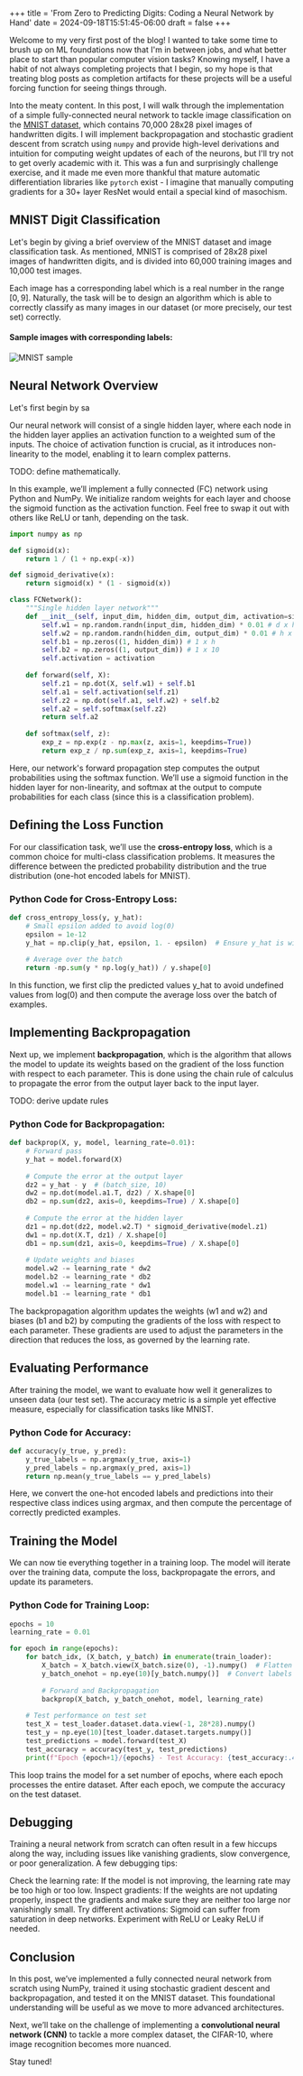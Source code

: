 +++
title = 'From Zero to Predicting Digits: Coding a Neural Network by Hand'
date = 2024-09-18T15:51:45-06:00
draft = false
+++

Welcome to my very first post of the blog! I wanted to take some time to brush up on ML foundations now that I'm in between jobs, and what better place to start than popular computer vision tasks? Knowing myself, I have a habit of not always completing projects that I begin, so my hope is that treating blog posts as completion artifacts for these projects will be a useful forcing function for seeing things through.

Into the meaty content. In this post, I will walk through the implementation of a simple fully-connected neural network to tackle image classification on the [MNIST dataset](https://www.kaggle.com/datasets/hojjatk/mnist-dataset), which contains 70,000 28x28 pixel images of handwritten digits. I will implement backpropagation and stochastic gradient descent from scratch using `numpy` and provide high-level derivations and intuition for computing weight updates of each of the neurons, but I'll try not to get overly academic with it. This was a fun and surprisingly challenge exercise, and it made me even more thankful that mature automatic differentiation libraries like `pytorch` exist - I imagine that manually computing gradients for a 30+ layer ResNet would entail a special kind of masochism.

<!-- ## Loading the Dataset

Let's start off by loading the train and test datasets from the `torchvision` python package. While we won't be using `pytorch` for training, we will make use of the `DataLoader` class for sampling minibatches from the training dataset.

```python
from torch.utils.data import DataLoader
from torchvision import datasets, transforms

transform = transforms.Compose([
    transforms.Resize((28, 28)),
    transforms.ToTensor(),  # Ensure fast so no action is needed
])

# Fetch the dataset
train_dataset = datasets.MNIST(root='./data', train=True, transform=transform, download=True)
test_dataset = datasets.MNIST(root='./data', train=False, transform=transform, download=True)

train_loader = DataLoader(train_dataset, batch_size=64, shuffle=True)
test_loader = DataLoader(test_dataset, batch_size=1000, shuffle=False)
```
 -->

## MNIST Digit Classification

Let's begin by giving a brief overview of the MNIST dataset and image classification task. As mentioned, MNIST is comprised of 28x28 pixel images of handwritten digits, and is divided into 60,000 training images and 10,000 test images.

Each image has a corresponding label which is a real number in the range $[0, 9]$. Naturally, the task will be to design an algorithm which is able to correctly classify as many images in our dataset (or more precisely, our test set) correctly.

#### Sample images with corresponding labels:

![MNIST sample](images/mnist_sample_with_labels.png)

## Neural Network Overview

Let's first begin by sa

Our neural network will consist of a single hidden layer, where each node in the hidden layer applies an activation function to a weighted sum of the inputs. The choice of activation function is crucial, as it introduces non-linearity to the model, enabling it to learn complex patterns.

TODO: define mathematically.

In this example, we’ll implement a fully connected (FC) network using Python and NumPy. We initialize random weights for each layer and choose the sigmoid function as the activation function. Feel free to swap it out with others like ReLU or tanh, depending on the task.

```python
import numpy as np

def sigmoid(x):
    return 1 / (1 + np.exp(-x))

def sigmoid_derivative(x):
    return sigmoid(x) * (1 - sigmoid(x))

class FCNetwork():
    """Single hidden layer network"""
    def __init__(self, input_dim, hidden_dim, output_dim, activation=sigmoid):
        self.w1 = np.random.randn(input_dim, hidden_dim) * 0.01 # d x h
        self.w2 = np.random.randn(hidden_dim, output_dim) * 0.01 # h x 10
        self.b1 = np.zeros((1, hidden_dim)) # 1 x h
        self.b2 = np.zeros((1, output_dim)) # 1 x 10
        self.activation = activation
    
    def forward(self, X):
        self.z1 = np.dot(X, self.w1) + self.b1
        self.a1 = self.activation(self.z1)
        self.z2 = np.dot(self.a1, self.w2) + self.b2
        self.a2 = self.softmax(self.z2)
        return self.a2
    
    def softmax(self, z):
        exp_z = np.exp(z - np.max(z, axis=1, keepdims=True))
        return exp_z / np.sum(exp_z, axis=1, keepdims=True)
```

Here, our network's forward propagation step computes the output probabilities using the softmax function. We’ll use a sigmoid function in the hidden layer for non-linearity, and softmax at the output to compute probabilities for each class (since this is a classification problem).

## Defining the Loss Function

For our classification task, we’ll use the **cross-entropy loss**, which is a common choice for multi-class classification problems. It measures the difference between the predicted probability distribution and the true distribution (one-hot encoded labels for MNIST).

### Python Code for Cross-Entropy Loss:
```python
def cross_entropy_loss(y, y_hat):
    # Small epsilon added to avoid log(0)
    epsilon = 1e-12
    y_hat = np.clip(y_hat, epsilon, 1. - epsilon)  # Ensure y_hat is within (0, 1) to prevent log(0)
    
    # Average over the batch
    return -np.sum(y * np.log(y_hat)) / y.shape[0]
```

In this function, we first clip the predicted values y_hat to avoid undefined values from log(0) and then compute the average loss over the batch of examples.

## Implementing Backpropagation

Next up, we implement **backpropagation**, which is the algorithm that allows the model to update its weights based on the gradient of the loss function with respect to each parameter. This is done using the chain rule of calculus to propagate the error from the output layer back to the input layer.

TODO: derive update rules

### Python Code for Backpropagation:
```python
def backprop(X, y, model, learning_rate=0.01):
    # Forward pass
    y_hat = model.forward(X)
    
    # Compute the error at the output layer
    dz2 = y_hat - y  # (batch_size, 10)
    dw2 = np.dot(model.a1.T, dz2) / X.shape[0]
    db2 = np.sum(dz2, axis=0, keepdims=True) / X.shape[0]
    
    # Compute the error at the hidden layer
    dz1 = np.dot(dz2, model.w2.T) * sigmoid_derivative(model.z1)
    dw1 = np.dot(X.T, dz1) / X.shape[0]
    db1 = np.sum(dz1, axis=0, keepdims=True) / X.shape[0]
    
    # Update weights and biases
    model.w2 -= learning_rate * dw2
    model.b2 -= learning_rate * db2
    model.w1 -= learning_rate * dw1
    model.b1 -= learning_rate * db1
```

The backpropagation algorithm updates the weights (w1 and w2) and biases (b1 and b2) by computing the gradients of the loss with respect to each parameter. These gradients are used to adjust the parameters in the direction that reduces the loss, as governed by the learning rate.

## Evaluating Performance

After training the model, we want to evaluate how well it generalizes to unseen data (our test set). The accuracy metric is a simple yet effective measure, especially for classification tasks like MNIST.

### Python Code for Accuracy:
```python
def accuracy(y_true, y_pred):
    y_true_labels = np.argmax(y_true, axis=1)
    y_pred_labels = np.argmax(y_pred, axis=1)
    return np.mean(y_true_labels == y_pred_labels)
```

Here, we convert the one-hot encoded labels and predictions into their respective class indices using argmax, and then compute the percentage of correctly predicted examples.

## Training the Model

We can now tie everything together in a training loop. The model will iterate over the training data, compute the loss, backpropagate the errors, and update its parameters.

### Python Code for Training Loop:

```python
epochs = 10
learning_rate = 0.01

for epoch in range(epochs):
    for batch_idx, (X_batch, y_batch) in enumerate(train_loader):
        X_batch = X_batch.view(X_batch.size(0), -1).numpy()  # Flatten the input images
        y_batch_onehot = np.eye(10)[y_batch.numpy()]  # Convert labels to one-hot encoding
        
        # Forward and Backpropagation
        backprop(X_batch, y_batch_onehot, model, learning_rate)
    
    # Test performance on test set
    test_X = test_loader.dataset.data.view(-1, 28*28).numpy()
    test_y = np.eye(10)[test_loader.dataset.targets.numpy()]
    test_predictions = model.forward(test_X)
    test_accuracy = accuracy(test_y, test_predictions)
    print(f"Epoch {epoch+1}/{epochs} - Test Accuracy: {test_accuracy:.4f}")
```

This loop trains the model for a set number of epochs, where each epoch processes the entire dataset. After each epoch, we compute the accuracy on the test dataset.

## Debugging

Training a neural network from scratch can often result in a few hiccups along the way, including issues like vanishing gradients, slow convergence, or poor generalization. A few debugging tips:

Check the learning rate: If the model is not improving, the learning rate may be too high or too low.
Inspect gradients: If the weights are not updating properly, inspect the gradients and make sure they are neither too large nor vanishingly small.
Try different activations: Sigmoid can suffer from saturation in deep networks. Experiment with ReLU or Leaky ReLU if needed.

## Conclusion

In this post, we’ve implemented a fully connected neural network from scratch using NumPy, trained it using stochastic gradient descent and backpropagation, and tested it on the MNIST dataset. This foundational understanding will be useful as we move to more advanced architectures.

Next, we’ll take on the challenge of implementing a **convolutional neural network (CNN)** to tackle a more complex dataset, the CIFAR-10, where image recognition becomes more nuanced.

Stay tuned!
